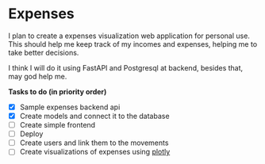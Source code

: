 # Expenses

I plan to create a expenses visualization web application for personal use.
This should help me keep track of my incomes and expenses, helping me to take better
decisions.
  
  
I think I will do it using FastAPI and Postgresql at backend, besides that,
may god help me.



**Tasks to do (in priority order)**
- [X] Sample expenses backend api
- [X] Create models and connect it to the database
- [ ] Create simple frontend
- [ ] Deploy
- [ ] Create users and link them to the movements
- [ ] Create visualizations of expenses using [plotly](https://plotly.com/)
